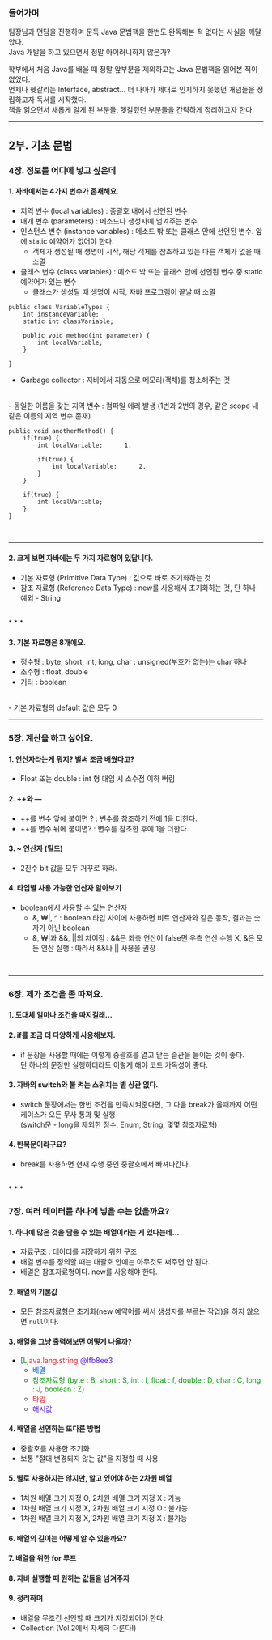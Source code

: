 ### 들어가며
팀장님과 면담을 진행하며 문득 Java 문법책을 한번도 완독해본 적 없다는 사실을 깨달았다.  
Java 개발을 하고 있으면서 정말 아이러니하지 않은가?  
  
학부에서 처음 Java를 배울 때 정말 앞부분을 제외하고는 Java 문법책을 읽어본 적이 없었다.  
언제나 헷갈리는 Interface, abstract... 더 나아가 제대로 인지하지 못했던 개념들을 정립하고자 독서를 시작했다.  
책을 읽으면서 새롭게 알게 된 부분들, 헷갈렸던 부분들을 간략하게 정리하고자 한다.  

* * *

## 2부. 기초 문법  

### 4장. 정보를 어디에 넣고 싶은데  

#### 1. 자바에서는 4가지 변수가 존재해요.  
- 지역 변수 (local variables) : 중괄호 내에서 선언된 변수  
- 매개 변수 (parameters) : 메소드나 생성자에 넘겨주는 변수  
- 인스턴스 변수 (instance variables) : 메소드 밖 또는 클래스 안에 선언된 변수. 앞에 static 예약어가 없어야 한다.  
    - 객체가 생성될 때 생명이 시작, 해당 객체를 참조하고 있는 다른 객체가 없을 때 소멸  
- 클래스 변수 (class variables) : 메소드 밖 또는 클래스 안에 선언된 변수 중 static 예약어가 있는 변수  
    - 클래스가 생성될 때 생명이 시작, 자바 프로그램이 끝날 때 소멸  

```
public class VariableTypes {
	int instanceVariable;
	static int classVariable;

	public void method(int parameter) {
		int localVariable;
	}

}
```

- Garbage collector : 자바에서 자동으로 메모리(객체)를 청소해주는 것  
<br>
- 동일한 이름을 갖는 지역 변수 : 컴파일 에러 발생 (1번과 2번의 경우, 같은 scope 내 같은 이름의 지역 변수 존재)  

```
public void anotherMethod() {
	if(true) {
		int localVariable; 		1.
	
		if(true) {
			int localVariable;		2.
		}
	}
   
	if(true) {
		int localVariable;
	}
}
```

<br>

* * *

#### 2. 크게 보면 자바에는 두 가지 자료형이 있답니다.  
- 기본 자료형 (Primitive Data Type) : 값으로 바로 초기화하는 것  
- 참조 자료형 (Reference Data Type) : new를 사용해서 초기화하는 것, 단 하나 예외 - String  

<br>
* * *

#### 3. 기본 자료형은 8개에요.  
- 정수형 : byte, short, int, long, char : unsigned(부호가 없는)는 char 하나  
- 소수형 : float, double  
- 기타 : boolean  
<br>
- 기본 자료형의 default 값은 모두 0  

<br>

* * *

### 5장. 계산을 하고 싶어요.  

#### 1. 연산자라는게 뭐지? 벌써 조금 배웠다고?  
- Float 또는 double : int 형 대입 시 소수점 이하 버림  

#### 2. ++와 —  
- ++를 변수 앞에 붙이면 ? : 변수를 참조하기 전에 1을 더한다.  
- ++를 변수 뒤에 붙이면? : 변수를 참조한 후에 1을 더한다.  

#### 3. ~ 연산자 (틸드)  
- 2진수 bit 값을 모두 거꾸로 하라.  

#### 4. 타입별 사용 가능한 연산자 알아보기  
- boolean에서 사용할 수 있는 연산자  
    - &, ₩|, ^ : boolean 타입 사이에 사용하면 비트 연산자와 같은 동작, 결과는 숫자가 아닌 boolean  
    - &, ₩|과  &&, ||의 차이점 : &&은 좌측 연산이 false면 우측 연산 수행 X, &은 모든 연산 실행 : 따라서 &&나 || 사용을 권장  
    
<br>

* * *

### 6장. 제가 조건을 좀 따져요.  

#### 1. 도대체 얼마나 조건을 따지길래...  

#### 2. if를 조금 더 다양하게 사용해보자.  
- if 문장을 사용할 때에는 이렇게 중괄호를 열고 닫는 습관을 들이는 것이 좋다.  
단 하나의 문장만 실행하더라도 이렇게 해야 코드 가독성이 좋다.  

#### 3. 자바의 switch와 불 켜는 스위치는 별 상관 없다.  
- switch 문장에서는 한번 조건을 만족시켜준다면, 그 다음 break가 올때까지 어떤 케이스가 오든 무사 통과 및 실행  
(switch문 - long을 제외한 정수, Enum, String, 몇몇 참조자료형)  

#### 4. 반복문이라구요?  
- break를 사용하면 현재 수행 중인 중괄호에서 빠져나간다.  

<br>
* * *

### 7장. 여러 데이터를 하나에 넣을 수는 없을까요?  

#### 1. 하나에 많은 것을 담을 수 있는 배열이라는 게 있다는데...  
- 자료구조 : 데이터를 저장하기 위한 구조  
- 배열 변수를 정의할 때는 대괄호 안에는 아무것도 써주면 안 된다.  
- 배열은 참조자료형이다. new를 사용해야 한다.  

#### 2. 배열의 기본값  
- 모든 참조자료형은 초기화(new 예약어를 써서 생성자를 부르는 작업)을 하지 않으면 `null`이다.  

#### 3. 배열을 그냥 출력해보면 어떻게 나올까?  
- <span style="color:#0052cc">[</span><span style="color:#009800">L</span><span style="color:#e11d21">java.lang.string</span>;<span style="color:#5319e7">@lfb8ee3</span>  
    - <span style="color:#0052cc">배열</span>  
    - <span style="color:#009800">참조자료형 (byte : B, short : S, int : I, float : f, double : D, char : C, long : J, boolean : Z)</span>  
    - <span style="color:#e11d21">타입</span>  
    - <span style="color:#5319e7">해시값</span>  
    
#### 4. 배열을 선언하는 또다른 방법  
- 중괄호를 사용한 초기화  
- 보통 "절대 변경되지 않는 값"을 지정할 때 사용  

#### 5. 별로 사용하지는 않지만, 알고 있어야 하는 2차원 배열  
- 1차원 배열 크기 지정 O, 2차원 배열 크기 지정 X : 가능  
- 1차원 배열 크기 지정 X, 2차원 배열 크기 지정 O : 불가능  
- 1차원 배열 크기 지정 X, 2차원 배열 크기 지정 X : 불가능  

#### 6. 배열의 길이는 어떻게 알 수 있을까요?  
#### 7. 배열을 위한 for 루프  
#### 8. 자바 실행할 때 원하는 값들을 넘겨주자  

#### 9. 정리하며  
- 배열을 무조건 선언할 때 크기가 지정되어야 한다.  
- Collection (Vol.2에서 자세히 다룬다!)  
